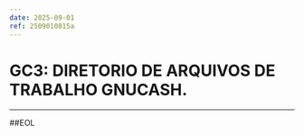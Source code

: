 ```yaml
---
date: 2025-09-01
ref: 2509010815a
---
```

# GC3: DIRETORIO DE ARQUIVOS DE TRABALHO GNUCASH.




---

##EOL
